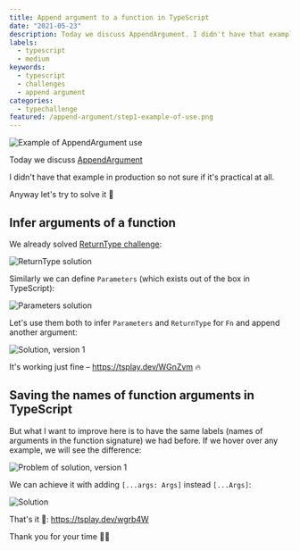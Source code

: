```yaml
---
title: Append argument to a function in TypeScript
date: "2021-05-23"
description: Today we discuss AppendArgument. I didn't have that example in production so not sure if it's practical at all. Anyway let's try to solve it 🚀
labels:
  - typescript
  - medium
keywords:
  - typescript
  - challenges
  - append argument
categories:
  - typechallenge
featured: /append-argument/step1-example-of-use.png
---
```


![Example of AppendArgument use](/append-argument/step1-example-of-use.png)

Today we discuss [AppendArgument](https://github.com/type-challenges/type-challenges/blob/master/questions/191-medium-append-argument/README.md)

I didn't have that example in production so not sure if it's practical at all.

Anyway let's try to solve it 🚀

## Infer arguments of a function

We already solved [ReturnType challenge](/2021-04-19-return-type-under-the-hood/):

![ReturnType solution](/append-argument/step2-returntype-solution.png)

Similarly we can define `Parameters` (which exists out of the box in TypeScript):

![Parameters solution](/append-argument/step3-parameters-solution.png)

Let's use them both to infer `Parameters` and `ReturnType` for `Fn` and append another argument:

![Solution, version 1](/append-argument/step4-solution-v1.png)

It's working just fine – https://tsplay.dev/WGnZvm 🔥

## Saving the names of function arguments in TypeScript

But what I want to improve here is to have the same labels (names of arguments in the function signature) we had before. If we hover over any example, we will see the difference:

![Problem of solution, version 1](/append-argument/step4-problem-of-solution-v1.png)

We can achieve it with adding `[...args: Args]` instead `[...Args]`:

![Solution](/append-argument/step5-solution.png)

That's it 💫: https://tsplay.dev/wgrb4W

Thank you for your time 🙏🏻

